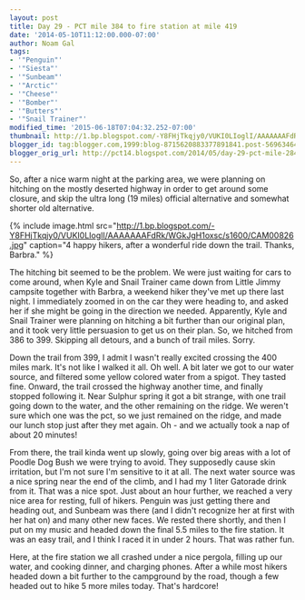 ```yaml
---
layout: post
title: Day 29 - PCT mile 384 to fire station at mile 419
date: '2014-05-10T11:12:00.000-07:00'
author: Noam Gal
tags:
- '"Penguin"'
- '"Siesta"'
- '"Sunbeam"'
- '"Arctic"'
- '"Cheese"'
- '"Bomber"'
- '"Butters"'
- '"Snail Trainer"'
modified_time: '2015-06-18T07:04:32.252-07:00'
thumbnail: http://1.bp.blogspot.com/-Y8FHjTkqjy0/VUKI0LIoglI/AAAAAAAFdRk/WGkJgH1oxsc/s72-c/CAM00826.jpg
blogger_id: tag:blogger.com,1999:blog-8715620883377891841.post-5696346491603754254
blogger_orig_url: http://pct14.blogspot.com/2014/05/day-29-pct-mile-284-to-fire-station-at.html
---
```


So, after a nice warm night at the parking area, we were planning on hitching on the mostly deserted highway in order to get around some closure, and skip the ultra long (19 miles) official alternative and somewhat shorter old alternative.

{% include image.html src="http://1.bp.blogspot.com/-Y8FHjTkqjy0/VUKI0LIoglI/AAAAAAAFdRk/WGkJgH1oxsc/s1600/CAM00826.jpg" caption="4 happy hikers, after a wonderful ride down the trail. Thanks, Barbra." %}

The hitching bit seemed to be the problem. We were just waiting for cars to come around, when Kyle and Snail Trainer came down from Little Jimmy campsite together with Barbra, a weekend hiker they've met up there last night. I immediately zoomed in on the car they were heading to, and asked her if she might be going in the direction we needed. Apparently, Kyle and Snail Trainer were planning on hitching a bit further than our original plan, and it took very little persuasion to get us on their plan. So, we hitched from 386 to 399. Skipping all detours, and a bunch of trail miles. Sorry.

Down the trail from 399, I admit I wasn't really excited crossing the 400 miles mark. It's not like I walked it all. Oh well. A bit later we got to our water source, and filtered some yellow colored water from a spigot. They tasted fine. Onward, the trail crossed the highway another time, and finally stopped following it. Near Sulphur spring it got a bit strange, with one trail going down to the water, and the other remaining on the ridge. We weren't sure which one was the pct, so we just remained on the ridge, and made our lunch stop just after they met again. Oh - and we actually took a nap of about 20 minutes!

From there, the trail kinda went up slowly, going over big areas with a lot of Poodle Dog Bush we were trying to avoid. They supposedly cause skin irritation, but I'm not sure I'm sensitive to it at all. The next water source was a nice spring near the end of the climb, and I had my 1 liter Gatorade drink from it. That was a nice spot. Just about an hour further, we reached a very nice area for resting, full of hikers. Penguin was just getting there and heading out, and Sunbeam was there (and I didn't recognize her at first with her hat on) and many other new faces. We rested there shortly, and then I put on my music and headed down the final 5.5 miles to the fire station. It was an easy trail, and I think I raced it in under 2 hours. That was rather fun.

Here, at the fire station we all crashed under a nice pergola, filling up our water, and cooking dinner, and charging phones. After a while most hikers headed down a bit further to the campground by the road, though a few headed out to hike 5 more miles today. That's hardcore!
